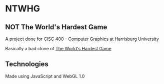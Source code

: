 # NTWHG
## NOT The World's Hardest Game

A project done for CISC 400 - Computer Graphics at Harrisburg University

Basically a bad clone of [The World's Hardest Game](https://www.coolmathgames.com/0-worlds-hardest-game)

## Technologies
Made using JavaScript and WebGL 1.0
